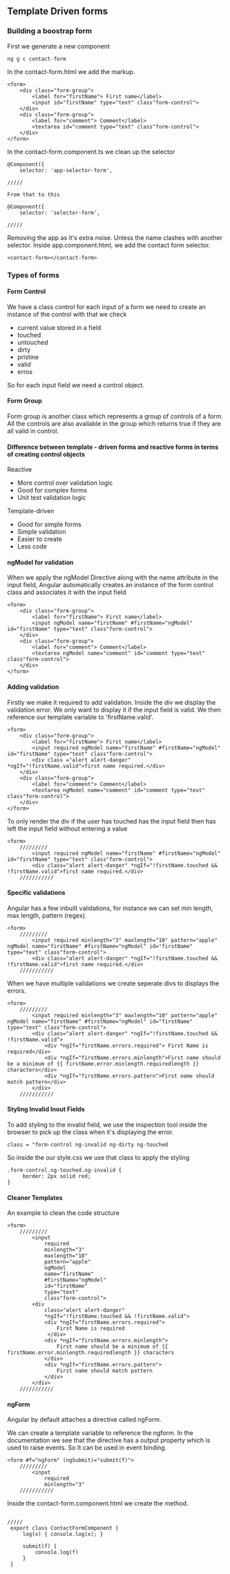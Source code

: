 ## Template Driven forms

### Building a boostrap form

First we generate a new component

~~~
ng g c contact-form
~~~

In the contact-form.html we add the markup. 

~~~
<form>
	<div class="form-group">
		<label for="firstName"> First name</label>
		<input id="firstName" type="text" class"form-control">
	</div>
	<div class="form-group">
		<label for="comment"> Comment</label>
		<textarea id="comment type="text" class"form-control">
	</div>
</form>
~~~


In the contact-form.component.ts we clean up the selector

~~~
@Component({
	selector: 'app-selector-form',
	
/////

From that to this

@Component({
	selector: 'selector-form',
	
/////

~~~
Removing the app as it's extra noise. Unless the name clashes with another selector.
Inside app.component.html, we add the contact form selector.

~~~
<contact-form></contact-form>
~~~

### Types of forms

#### Form Control

We have a class control for each input of a form we need to create an instance of the control with that we check 

- current value stored in a field
- touched
- untouched
- dirty
- pristine
- valid
- erros

So for each input field we need a control object.

#### Form Group

Form group is another class which represents a group of controls of a form.
All the controls are also available in the group which returns true if they are all valid in control. 

#### Difference between template - driven forms and reactive forms in terms of creating control objects

Reactive 

- More control over validation logic
- Good for complex forms
- Unit test validation logic

Template-driven

- Good for simple forms
- Simple validation
- Easier to create
- Less code
 

#### ngModel for validation

When we apply the ngModel Directive along with the name attribute in the input field, Angular automatically creates an instance of the form control class and associates it with the input field

~~~
<form>
	<div class="form-group">
		<label for="firstName"> First name</label>
		<input ngModel name="firstName" #firstName="ngModel" id="firstName" type="text" class"form-control">
	</div>
	<div class="form-group">
		<label for="comment"> Comment</label>
		<textarea ngModel name="comment" id="comment type="text" class"form-control">
	</div>
</form>
~~~


#### Adding validation

Firstly we make it required to add validation. Inside the div we display the validation error. We only want to display it if the input field is valid. We then reference our template variable to 'firstName.valid'.

~~~
<form>
	<div class="form-group">
		<label for="firstName"> First name</label>
		<input required ngModel name="firstName" #firstName="ngModel" id="firstName" type="text" class"form-control">
		<div class ="alert alert-danger" *ngIf="!firstName.valid">first name required.</div>
	</div>
	<div class="form-group">
		<label for="comment"> Comment</label>
		<textarea ngModel name="comment" id="comment type="text" class"form-control">
	</div>
</form>
~~~

To only render the div if the user has touched has the input field then has left the input field without entering a value

~~~
<form>
	/////////
		<input required ngModel name="firstName" #firstName="ngModel" id="firstName" type="text" class"form-control">
		<div class="alert alert-danger" *ngIf="!firstName.touched && !firstName.valid">first name required.</div>
	///////////
~~~
 

#### Specific validations

Angular has a few inbuilt validations, for instance we can set min length, max length, pattern (regex).

~~~
<form>
	/////////
		<input required minlength="3" maxlength="10" pattern="apple" ngModel name="firstName" #firstName="ngModel" id="firstName" type="text" class"form-control">
		<div class="alert alert-danger" *ngIf="!firstName.touched && !firstName.valid">first name required.</div>
	///////////
~~~

When we have multiple validations we create seperate divs to displays the errors.

~~~
<form>
	/////////
		<input required minlength="3" maxlength="10" pattern="apple" ngModel name="firstName" #firstName="ngModel" id="firstName" type="text" class"form-control">
		<div class="alert alert-danger" *ngIf="!firstName.touched && !firstName.valid">
			<div *ngIf="firstName.errors.required"> First Name is required</div>
			<div *ngIf="firstName.errors.minlength">First name should be a minimum of {{ firstName.error.minlength.requiredlength }} characters</div>
			<div *ngIf="firstName.errors.pattern">First name should match pattern</div>
		</div>
	///////////
~~~


#### Styling Invalid Inout Fields

To add styling to the invalid field, we use the inspection tool inside the browser to pick up the class when it's displaying the error.  

~~~
class = "form-control ng-invalid ng-dirty ng-touched
~~~

So inside the  our style.css we use that class to apply the styling

~~~
.form-control.ng-touched.ng-invalid {
	 border: 2px solid red;
}
~~~

#### Cleaner Templates 

An example to clean the code structure

~~~
<form>
	/////////
		<input 
			required 
			minlength="3" 
			maxlength="10" 
			pattern="apple" 
			ngModel 
			name="firstName" 
			#firstName="ngModel" 
			id="firstName" 
			type="text" 
			class"form-control">
		<div 
			class="alert alert-danger" 
			*ngIf="!firstName.touched && !firstName.valid">
			<div *ngIf="firstName.errors.required">
			 	First Name is required
			 </div>
			<div *ngIf="firstName.errors.minlength">
				First name should be a minimum of {{ firstName.error.minlength.requiredlength }} characters
			</div>
			<div *ngIf="firstName.errors.pattern">
				First name should match pattern
			</div>
		</div>
	///////////
~~~

#### ngForm

Angular by default attaches a directive called ngForm.

We can create a template variable to reference the ngform.
In the documentation we see that the directive has a output property which is used to raise events. So It can be used in event binding.

~~~
<form #f="ngForm" (ngSubmit)="submit(f)">
	/////////
		<input 
			required 
			minlength="3" 
	///////////
~~~

Inside the contact-form.component.html we create the method.

~~~

/////
 export class ContactFormComponent {
	 log(x) { console.log(x); }

	 submit(f) {
		 console.log(f)
	 }
 }